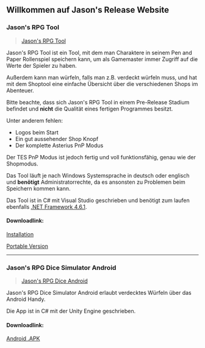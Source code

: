 ## Willkommen auf Jason's Release Website

### Jason's RPG Tool
<blockquote class="imgur-embed-pub" lang="en" data-id="a/LEHyteT"><a href="//imgur.com/LEHyteT">Jason&#39;s RPG Tool</a></blockquote><script async src="//s.imgur.com/min/embed.js" charset="utf-8"></script>

Jason's RPG Tool ist ein Tool, mit dem man Charaktere in seinem Pen and Paper Rollenspiel speichern kann, um als Gamemaster immer Zugriff auf die Werte der Spieler zu haben.

Außerdem kann man würfeln, falls man z.B. verdeckt würfeln muss, und hat mit dem Shoptool eine einfache Übersicht über die verschiedenen Shops im Abenteuer.

Bitte beachte, dass sich Jason's RPG Tool in einem Pre-Release Stadium befindet und **nicht** die Qualität eines fertigen Programmes besitzt.

Unter anderem fehlen:
- Logos beim Start
- Ein gut aussehender Shop Knopf
- Der komplette Asterius PnP Modus

Der TES PnP Modus ist jedoch fertig und voll funktionsfähig, genau wie der Shopmodus.

Das Tool läuft je nach Windows Systemsprache in deutsch oder englisch und **benötigt** Administratorrechte, da es ansonsten zu Problemen beim Speichern kommen kann.

Das Tool ist in C# mit Visual Studio geschrieben und benötigt zum laufen ebenfalls [.NET Framework 4.6.1](https://www.microsoft.com/de-ch/download/details.aspx?id=49982).

#### Downloadlink:

[Installation](https://github.com/Jason360x/jason360x.github.io/releases/download/v0.6-alpha.2/Installer.7z)

[Portable Version](https://github.com/Jason360x/jason360x.github.io/releases/download/v0.6-alpha.2/JasonsRPGTool.7z)

----

### Jason's RPG Dice Simulator Android
<blockquote class="imgur-embed-pub" lang="en" data-id="a/f2bGIbh"><a href="//imgur.com/f2bGIbh">Jason&#39;s RPG Dice Android</a></blockquote><script async src="//s.imgur.com/min/embed.js" charset="utf-8"></script>

Jason's RPG Dice Simulator Android erlaubt verdecktes Würfeln über das Android Handy.

Die App ist in C# mit der Unity Engine geschrieben.

#### Downloadlink:

[Android .APK](https://github.com/Jason360x/jason360x.github.io/releases/download/v1.0/JasonsRPGDiceAndroid.7z)